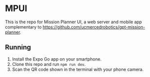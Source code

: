 # MPUI

This is the repo for Mission Planner UI, a web server and mobile app complementary to https://github.com/ucmercedrobotics/gpt-mission-planner.

## Running

1. Install the Expo Go app on your smartphone.
2. Clone this repo and run `npm run dev`.
3. Scan the QR code shown in the terminal with your phone camera.
